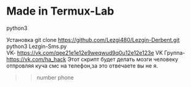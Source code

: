 # Made in Termux-Lab
python3<br>

Установка
git clone https://github.com/Lezgi480/Lezgin-Derbent.git
python3 Lezgin-Sms.py<br>
VK- https://vk.com/qee21e1e12e9weqwud9q0u12e12e123e
VK Группа- https://vk.com/ha_hack
Этот скрипт будет делать мозги человеку отпровляя куча смс на телефон,за это отвечаете вы не я.
>> number phone
